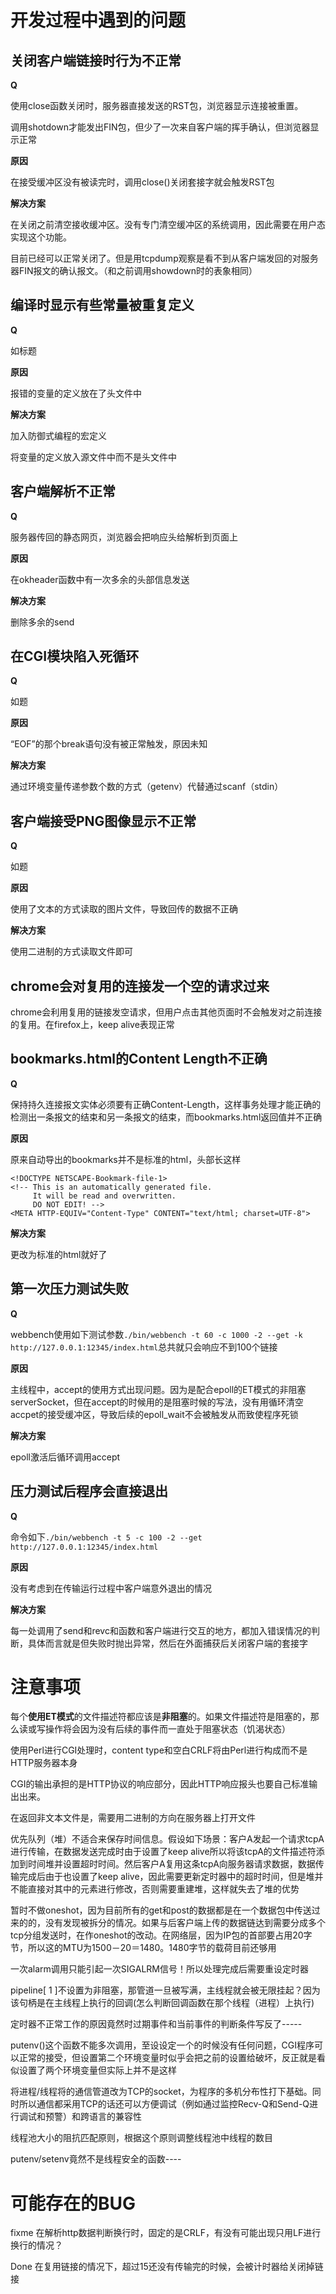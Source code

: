 # 开发过程中遇到的问题
## 关闭客户端链接时行为不正常

**Q**

使用close函数关闭时，服务器直接发送的RST包，浏览器显示连接被重置。

调用shotdown才能发出FIN包，但少了一次来自客户端的挥手确认，但浏览器显示正常

**原因**

在接受缓冲区没有被读完时，调用close()关闭套接字就会触发RST包

**解决方案**

在关闭之前清空接收缓冲区。没有专门清空缓冲区的系统调用，因此需要在用户态实现这个功能。

目前已经可以正常关闭了。但是用tcpdump观察是看不到从客户端发回的对服务器FIN报文的确认报文。（和之前调用showdown时的表象相同）

## 编译时显示有些常量被重复定义

**Q**

如标题

**原因**

报错的变量的定义放在了头文件中

**解决方案**

加入防御式编程的宏定义

将变量的定义放入源文件中而不是头文件中

## 客户端解析不正常

**Q**

服务器传回的静态网页，浏览器会把响应头给解析到页面上

**原因**

在okheader函数中有一次多余的头部信息发送

**解决方案**

删除多余的send

## 在CGI模块陷入死循环

**Q**

如题

**原因**

“EOF”的那个break语句没有被正常触发，原因未知

**解决方案**

通过环境变量传递参数个数的方式（getenv）代替通过scanf（stdin）

## 客户端接受PNG图像显示不正常

**Q**

如题

**原因**

使用了文本的方式读取的图片文件，导致回传的数据不正确

**解决方案**

使用二进制的方式读取文件即可

## chrome会对复用的连接发一个空的请求过来

chrome会利用复用的链接发空请求，但用户点击其他页面时不会触发对之前连接的复用。在firefox上，keep alive表现正常

## bookmarks.html的Content Length不正确

**Q**

保持持久连接报文实体必须要有正确Content-Length，这样事务处理才能正确的检测出一条报文的结束和另一条报文的结束，而bookmarks.html返回值并不正确

**原因**

原来自动导出的bookmarks并不是标准的html，头部长这样
```
<!DOCTYPE NETSCAPE-Bookmark-file-1>
<!-- This is an automatically generated file.
     It will be read and overwritten.
     DO NOT EDIT! -->
<META HTTP-EQUIV="Content-Type" CONTENT="text/html; charset=UTF-8">
```

**解决方案**

更改为标准的html就好了

## 第一次压力测试失败

**Q**

webbench使用如下测试参数`./bin/webbench -t 60 -c 1000 -2 --get -k http://127.0.0.1:12345/index.html`总共就只会响应不到100个链接

**原因**

主线程中，accept的使用方式出现问题。因为是配合epoll的ET模式的非阻塞serverSocket，但在accept的时候用的是阻塞时候的写法，没有用循环清空accpet的接受缓冲区，导致后续的epoll_wait不会被触发从而致使程序死锁

**解决方案**

epoll激活后循环调用accept

## 压力测试后程序会直接退出

**Q**

命令如下`./bin/webbench -t 5 -c 100 -2 --get http://127.0.0.1:12345/index.html`

**原因**

没有考虑到在传输运行过程中客户端意外退出的情况

**解决方案**

每一处调用了send和revc和函数和客户端进行交互的地方，都加入错误情况的判断，具体而言就是但失败时抛出异常，然后在外面捕获后关闭客户端的套接字

# 注意事项

每个**使用ET模式**的文件描述符都应该是**非阻塞**的。如果文件描述符是阻塞的，那么读或写操作将会因为没有后续的事件而一直处于阻塞状态（饥渴状态）

使用Perl进行CGI处理时，content type和空白CRLF将由Perl进行构成而不是HTTP服务器本身

CGI的输出承担的是HTTP协议的响应部分，因此HTTP响应报头也要自己标准输出出来。

在返回非文本文件是，需要用二进制的方向在服务器上打开文件

优先队列（堆）不适合来保存时间信息。假设如下场景：客户A发起一个请求tcpA进行传输，在数据发送完成时由于设置了keep alive所以将该tcpA的文件描述符添加到时间堆并设置超时时间。然后客户A复用这条tcpA向服务器请求数据，数据传输完成后由于也设置了keep alive，因此需要更新定时器中的超时时间，但是堆并不能直接对其中的元素进行修改，否则需要重建堆，这样就失去了堆的优势

暂时不做oneshot，因为目前所有的get和post的数据都是在一个数据包中传送过来的的，没有发现被拆分的情况。如果与后客户端上传的数据链达到需要分成多个tcp分组发送时，在作oneshot的改动。在网络层，因为IP包的首部要占用20字节，所以这的MTU为1500－20＝1480。1480字节的载荷目前还够用

一次alarm调用只能引起一次SIGALRM信号！所以处理完成后需要重设定时器

pipeline[ 1 ]不设置为非阻塞，那管道一旦被写满，主线程就会被无限挂起？因为该句柄是在主线程上执行的回调(怎么判断回调函数在那个线程（进程）上执行)

定时器不正常工作的原因竟然时过期事件和当前事件的判断条件写反了-----

putenv()这个函数不能多次调用，至设设定一个的时候没有任何问题，CGI程序可以正常的接受，但设置第二个环境变量时似乎会把之前的设置给破坏，反正就是看似设置了两个环境变量但实际上并不是这样

将进程/线程将的通信管道改为TCP的socket，为程序的多机分布性打下基础。同时所以通信都采用TCP的话还可以方便调试（例如通过监控Recv-Q和Send-Q进行调试和预警）和跨语言的兼容性

线程池大小的阻抗匹配原则，根据这个原则调整线程池中线程的数目

putenv/setenv竟然不是线程安全的函数----

# 可能存在的BUG

fixme 在解析http数据判断换行时，固定的是CRLF，有没有可能出现只用LF进行换行的情况？

Done 在复用链接的情况下，超过15还没有传输完的时候，会被计时器给关闭掉链接
